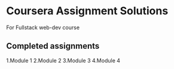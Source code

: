 # Coursera Assignment Solutions

For Fullstack web-dev course 

## Completed assignments
1.Module 1
2.Module 2
3.Module 3
4.Module 4
